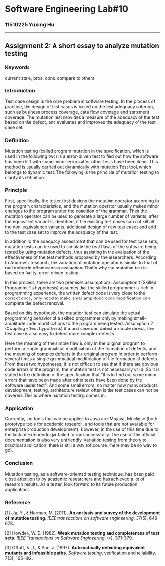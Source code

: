 # Software Engineering Lab#10

### 11510225 Yuxing Hu

---

## Assignment 2: A short essay to analyze mutation testing

### Keywords

current state, pros, cons, compare to others

### Introduction

Test case design is the core problem in software testing. In the process of practice, the design of test cases is based on the test adequacy criterion, such as business process coverage, data flow coverage and statement coverage. The mutation test provides a measure of the adequacy of the test based on the defect, and evaluates and improves the adequacy of the test case set.

### Definition

Mutation testing (called program mutation in the specification, which is used in the following two) is a error-driven test to find out how the software has been left with some minor errors after other tests have been done. This method is usually carried out dynamically with mutation Test tool, which belongs to dynamic test. The following is the principle of mutation testing to clarify its definition.

### Principle

First, specifically, the tester first designs the mutation operator according to the program characteristics, and the mutation operator usually makes minor changes to the program under the condition of the grammar. Then the mutation operator can be used to generate a large number of variants, after the equivalent variant is identified, if the existing test cases can not kill all the non-equivalence variants, additional design of new test cases and add to the test case set to improve the adequacy of the test.

In addition to the adequacy assessment that can be used for test case sets, mutation tests can be used to simulate the real flaws of the software being tested by using mutation defects, thus assisting in the evaluation of the effectiveness of the test methods proposed by the researchers. According to Andrew's research, the variation of mutation operator is similar to that of real defect in effectiveness evaluation. That's why the mutation test is based on faulty, error-driven testing.
 
In this process, there are two premises assumptions: Assumption 1 (Skilled Programmer's hypothesis) assumes that the skilled programmer is rich in programming experience, the written defect code is very close to the correct code, only need to make small amplitude code modification can complete the defect removal.

Based on this hypothesis, the mutation test can simulate the actual programming behavior of a skilled programmer only by making small-amplitude code modifications to the program being tested. Assumption 2 (Coupling effect hypothesis) if a test case can detect a simple defect, the test case is also easy to detect more complex defects.

Here the meaning of the simple flaw is only in the original program to perform a single grammatical modification of the formation of defects, and the meaning of complex defects in the original program in order to perform several times a single grammatical modification of the formation of defects. From these two hypotheses, it is not difficult to see that if there are obvious code errors in the program, the mutation test is not necessarily valid. So it is stated in the definition of the specification that "it is to find out some minor errors that have been made after other tests have been done by the software under test". And some small errors, no matter how many products, development, testing, architecture review, often is the test cases can not be covered. This is where mutation testing comes in.

### Application

Currently, the tools that can be applied to Java are: Mujava, Muclipse (both prototype tools for academic research, and tools that are not available for enterprise production development). However, in the use of this time due to the lack of Extendedoj.jar failed to run successfully. The use of the official documentation is also very unfriendly. Variation testing from theory to practical application, there is still a way (of course, there may be no way to go).

### Conclusion

Mutation testing, as a software-oriented testing technique, has been paid close attention to by academic researchers and has achieved a lot of research results. As a tester, look forward to its future production applications.

### Reference

[1] Jia, Y., & Harman, M. (2011). **An analysis and survey of the development of mutation testing**. *IEEE transactions on software engineering*, 37(5), 649-678.

[2] Howden, W. E. (1982). **Weak mutation testing and completeness of test sets**. *IEEE Transactions on Software Engineering*, (4), 371-379.

[3] Offutt, A. J., & Pan, J. (1997). **Automatically detecting equivalent mutants and infeasible paths**. *Software testing*, verification and reliability, 7(3), 165-192.
